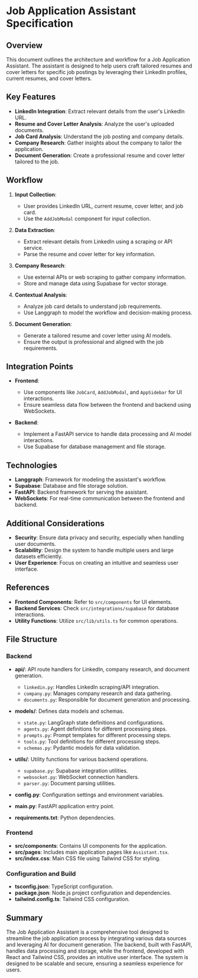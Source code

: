 # Job Application Assistant Specification

## Overview

This document outlines the architecture and workflow for a Job Application Assistant. The assistant is designed to help users craft tailored resumes and cover letters for specific job postings by leveraging their LinkedIn profiles, current resumes, and cover letters.

## Key Features

- **LinkedIn Integration**: Extract relevant details from the user's LinkedIn URL.
- **Resume and Cover Letter Analysis**: Analyze the user's uploaded documents.
- **Job Card Analysis**: Understand the job posting and company details.
- **Company Research**: Gather insights about the company to tailor the application.
- **Document Generation**: Create a professional resume and cover letter tailored to the job.

## Workflow

1. **Input Collection**:
   - User provides LinkedIn URL, current resume, cover letter, and job card.
   - Use the `AddJobModal` component for input collection.

2. **Data Extraction**:
   - Extract relevant details from LinkedIn using a scraping or API service.
   - Parse the resume and cover letter for key information.

3. **Company Research**:
   - Use external APIs or web scraping to gather company information.
   - Store and manage data using Supabase for vector storage.

4. **Contextual Analysis**:
   - Analyze job card details to understand job requirements.
   - Use Langgraph to model the workflow and decision-making process.

5. **Document Generation**:
   - Generate a tailored resume and cover letter using AI models.
   - Ensure the output is professional and aligned with the job requirements.

## Integration Points

- **Frontend**:
  - Use components like `JobCard`, `AddJobModal`, and `AppSidebar` for UI interactions.
  - Ensure seamless data flow between the frontend and backend using WebSockets.

- **Backend**:
  - Implement a FastAPI service to handle data processing and AI model interactions.
  - Use Supabase for database management and file storage.

## Technologies

- **Langgraph**: Framework for modeling the assistant's workflow.
- **Supabase**: Database and file storage solution.
- **FastAPI**: Backend framework for serving the assistant.
- **WebSockets**: For real-time communication between the frontend and backend.

## Additional Considerations

- **Security**: Ensure data privacy and security, especially when handling user documents.
- **Scalability**: Design the system to handle multiple users and large datasets efficiently.
- **User Experience**: Focus on creating an intuitive and seamless user interface.

## References

- **Frontend Components**: Refer to `src/components` for UI elements.
- **Backend Services**: Check `src/integrations/supabase` for database interactions.
- **Utility Functions**: Utilize `src/lib/utils.ts` for common operations.

## File Structure

### Backend

- **api/**: API route handlers for LinkedIn, company research, and document generation.
  - `linkedin.py`: Handles LinkedIn scraping/API integration.
  - `company.py`: Manages company research and data gathering.
  - `documents.py`: Responsible for document generation and processing.

- **models/**: Defines data models and schemas.
  - `state.py`: LangGraph state definitions and configurations.
  - `agents.py`: Agent definitions for different processing steps.
  - `prompts.py`: Prompt templates for different processing steps.
  - `tools.py`: Tool definitions for different processing steps.
  - `schemas.py`: Pydantic models for data validation.

- **utils/**: Utility functions for various backend operations.
  - `supabase.py`: Supabase integration utilities.
  - `websocket.py`: WebSocket connection handlers.
  - `parser.py`: Document parsing utilities.

- **config.py**: Configuration settings and environment variables.
- **main.py**: FastAPI application entry point.
- **requirements.txt**: Python dependencies.

### Frontend

- **src/components**: Contains UI components for the application.
- **src/pages**: Includes main application pages like `Assistant.tsx`.
- **src/index.css**: Main CSS file using Tailwind CSS for styling.

### Configuration and Build

- **tsconfig.json**: TypeScript configuration.
- **package.json**: Node.js project configuration and dependencies.
- **tailwind.config.ts**: Tailwind CSS configuration.

## Summary

The Job Application Assistant is a comprehensive tool designed to streamline the job application process by integrating various data sources and leveraging AI for document generation. The backend, built with FastAPI, handles data processing and storage, while the frontend, developed with React and Tailwind CSS, provides an intuitive user interface. The system is designed to be scalable and secure, ensuring a seamless experience for users.